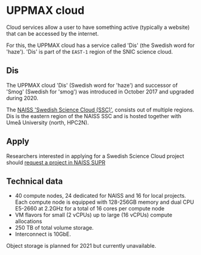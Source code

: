 # UPPMAX cloud

Cloud services allow a user to have something active (typically a website)
that can be accessed by the internet.

For this, the UPPMAX cloud
has a service called 'Dis' (the Swedish word for 'haze').
'Dis' is part of the `EAST-1` region of the SNIC science cloud.


## Dis

The UPPMAX cloud 'Dis' (Swedish word for 'haze')
and successor of 'Smog' (Swedish for 'smog')
was introduced in October 2017 and upgraded during 2020.

The [NAISS 'Swedish Science Cloud (SSC)'](https://www.naiss.se/resource/swedish-science-cloud-ssc/),
consists out of multiple regions.
Dis is the eastern region of the NAISS SSC
and is hosted together with Umeå University (north, HPC2N).

## Apply

Researchers interested in applying for a Swedish Science Cloud project should
[request a project in NAISS SUPR](https://supr.naiss.se/resource/cloud-ssc/)

## Technical data

- 40 compute nodes, 24 dedicated for NAISS and 16 for local projects.
  Each compute node is equipped with 128-256GB memory
  and dual CPU E5-2660 at 2.2GHz for a total of 16 cores per compute node
- VM flavors for small (2 vCPUs) up to large (16 vCPUs) compute allocations
- 250 TB of total volume storage.
- Interconnect is 10GbE.

Object storage is planned for 2021 but currently unavailable.
